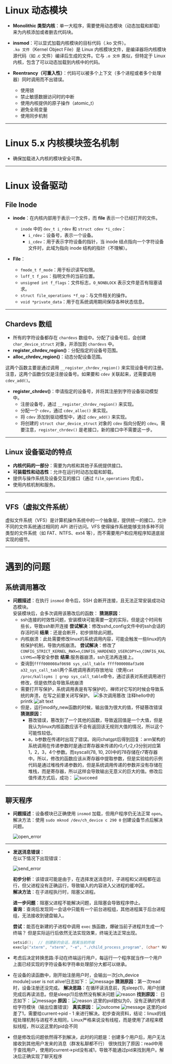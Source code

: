 # Linux 动态模块

- **Monolithic 类型内核**：单一大程序，需要使用动态模块（动态加载和卸载）来为内核添加或者删去代码块。
- **insmod**：可以显式加载内核模块的目标代码（.ko 文件）。  
  `.ko 文件`（Kernel Object File）是 Linux 内核模块文件，是编译器将内核模块源代码（如 .c 文件）编译后生成的文件。它与 `.o 文件` 类似，但特定于 Linux 内核，包含了可以动态加载到内核中的代码。

- **Reentrancy（可重入性）**：代码可以被多个上下文（多个进程或者多个处理器）同时调用而不出错误。
    - 使用锁
    - 禁止敏感数据访问时的中断
    - 使用内核提供的原子操作（atomic_t）
    - 避免全局变量
    - 使用同步机制

---

# Linux 5.x 内核模块签名机制

- 确保加载进入内核的模块安全可靠。

---

# Linux 设备驱动

## File Inode

- **inode**：在内核内部用于表示一个文件，而 **file** 表示一个已经打开的文件。
  - `inode` 中的 `dev_t i_rdev` 和 `struct cdev *i_cdev`：
    - `i_rdev`：设备号，表示一个设备。
    - `i_cdev`：用于表示字符设备的指针，当 inode 结点指向一个字符设备文件时，此域为指向 inode 结构的指针（不理解）。

- **File**：
  - `fmode_t f_mode`：用于标识读写权限。
  - `loff_t f_pos`：指明文件的当前位置。
  - `unsigned int f_flags`：文件标志，`O_NONBLOCK` 表示文件是否有阻塞请求。
  - `struct file_operations *f_op`：与文件相关的操作。
  - `void *private_data`：用于在系统调用期间保存各种状态信息。

---

## Chardevs 数组

- 所有的字符设备都存在 `chardevs` 数组中。分配了设备号后，会创建 `char_device_struct` 对象，并添加到 `chardevs` 中。
- **register_chrdev_region()**：分配指定的设备号范围。
- **alloc_chrdev_region()**：动态分配设备范围。

这两个函数主要是通过调用 `__register_chrdev_region()` 来实现设备号的注册。注意，这两个函数仅仅是注册设备号。如果要和 `cdev` 关联起来，还需要调用 `cdev_add()`。

- **register_chrdev()**：申请指定的设备号，并将其注册到字符设备驱动模型中。
    - 注册设备号，通过 `__register_chrdev_region()` 来实现。
    - 分配一个 `cdev`，通过 `cdev_alloc()` 来实现。
    - 将 `cdev` 添加到驱动模型中，通过 `cdev_add()` 来实现。
    - 将创建的 `struct char_device_struct` 对象的 `cdev` 指向分配的 `cdev`。需要注意，`register_chrdev()` 是老接口，新的接口中不需要这一步。

---

## Linux 设备驱动的特点

- **内核代码的一部分**：需要为内核和其他子系统提供接口。
- **可装载性和动态性**：允许在运行时动态加载和卸载。
- 提供与操作系统及设备交互的接口（通过 `file_operations` 完成）。
- 使用内核机制和服务。

---

## VFS（虚拟文件系统）

虚拟文件系统（VFS）是计算机操作系统中的一个抽象层，提供统一的接口，允许不同的文件系统通过相同的 API 进行访问。VFS 使得操作系统能够支持多种不同类型的文件系统（如 FAT、NTFS、ext4 等），而不需要用户和应用程序知道底层实现的细节。

---

# 遇到的问题

## 系统调用篡改

- **问题描述**：在执行 `insmod` 命令后，SSH 会断开连接，且无法正常安装成功动态模块。  
  安装模块后，会多次调用该篡改后的函数：
  **猜测原因**：
    - ssh连接的时效性问题，安装模块可能需要一定的实际，但是这个时间有些长，导致ssh断开连接
        **尝试解决**：修改sshd_config文件中的ssh会话的存活时间
        **结果**：还是会断开，初步排除此问题。
    - 内核崩溃：此处需要修改linux的系统调用内容，可能会触发一些linux的内核保护机制，导致内核崩溃。
        **尝试解决**：修改了`CONFIG_STRICT_KERNEL_RWX=n`,`CONFIG_HARDENED_USERCOPY=n`,`CONFIG_KALLSYMS=n`等安全参数
        **结果**:服务器崩溃，ssh无法再连接上。
    - 查询到`ffff000008af0698 sys_call_table ffff000008af3a98 a32_sys_call_tabl`两个系统调用表的存放地址（使用`cat /proc/kallsyms | grep sys_call_table`命令，通过该表对系统调用进行修改，但是依然会导致系统崩溃
    - 需要打开写保护，系统调用表是有写保护的，禅师对它写的时候会导致系统的奔溃，在写之前要关闭写保护。
  ![多次调用篡改](screenshots/多次调用调用篡改.png)
  注释hello中的printk
  ![alt text](screenshots/篡改成功（疑似）.png)
  - 但是，运行modify_new函数的时候，输出值为很大的值，怀疑篡改错误
  **猜测原因：**
    - 篡改错误，篡改到了一个其他的函数，导致返回值是一个大值，但是我认为linux内核函数应该不会有返回该无规则大值的情况，所以这个可能性较低。
    - a，b参数在传递时出现了错误。询问chatgpt后得到回复：arm架构的系统调用在传递参数时是通过寄存器来传递的r0,r1,r2,r3分别对应第1，2，3，4个参数。而syscall(78, 10, 20)中的78存储在r7寄存器中。所以，修改的函数应该从寄存器中提取参数，但是实验给的示例代码是通过堆栈传递参数的，但是系统调用传递的参数并没有存储在堆栈，而是寄存器，所以这样会导致输出无意义的巨大的值。修改后值传递方式后，成功：
    ![succeed](screenshots/成功篡改.png)
---

## 聊天程序

- **问题描述**：设备模块已正确使用 `insmod` 加载，但用户程序仍无法正常 `open`。  
  解决方法：使用 `sudo mknod /dev/ch_device c 290 0` 创建设备节点后解决问题。
  
  ![open_error](screenshots/open_error.png)

---

- **发送消息错误**：  
  在以下情况下出现错误：
  
  ![send_error](screenshots/send_error.png)

  **初步分析**：该错误可能是由于，在选择发送消息时，子进程和父进程都在运行，但父进程没有正确运行，导致输入的内容进入父进程的缓冲区。  
  **解决方法**：在子进程执行时，阻塞父进程。

  **进一步问题**：阻塞父进程不能解决问题，且阻塞会导致程序停止。  
  **查询**：查询后发现同一会话中只能有一个前台进程组，其他进程属于后台进程组，无法接收到键盘输入。

  **尝试**：能否在新建的子进程中调用 `exec` 族函数，爆破当前子进程并生成一个终端？
        但是实际运行后依然无法实现效果，终端无法正常出现。
  ```c
  setsid();  // 创建新的会话，脱离当前终端
  execlp("xterm", "xterm", "-e", "./child_process_program", (char* NULL);
  ```


- 考虑后决定转换思路:手动在终端运行用户，每运行一个程序就当作一个用户
上面已经实现的字符设备和字符串处理部分大都可以继承。

- 在设备的读函数中，刚开始注册用户时，会输出一次[ch_device module]:user is not alive!日志如下：
![message](screenshots/dmesg1.png)
**猜测原因**：第一次read时，设备注册还没完成。
**解决思路**：在循环读消息前，先sleep(1)，用户创建完成后再读消息。但是sleep(1)后依然没有解决问题
![reason](screenshots/send_error.png)
**找到原因**：
日志如下：
![message](screenshots/dmesg2.png)
**原因**：
![reason](screenshots/reason2.png)
这里的pid貌似为0，没有正确的传递给字符模块（输出位置错误）
**真实原因**：
![outcome](screenshots/outcome.png)
![message](screenshots/dmesg3.png)
这里的pid差了1，需要给current->pid - 1 来进行解决。初步查询资料，结论：linux的线程处理机制与进程不太相同，Linux严格来说没有线程，而是使用了进程来模拟线程，所以这这里的pid会不同

- 但是修改后问题依然得不到解决，此时的问题是：创建多个用户后，用户无法接收到其他用户发来的消息（群发私聊都不行）
很快找到了原因：read中用于查找用户，使用的current->pid没有减1，导致不能通过pid来找到用户。解决后正确实现了聊天程序
